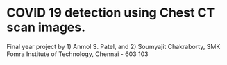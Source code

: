 # COVID 19 detection using Chest CT scan images.
Final year project by 
                      1) Anmol S. Patel, and 
                      2) Soumyajit Chakraborty,
SMK Fomra Institute of Technology, Chennai - 603 103
